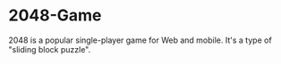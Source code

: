 # 2048-Game
2048 is a popular single-player game for Web and mobile. It's a type of "sliding block puzzle". 
